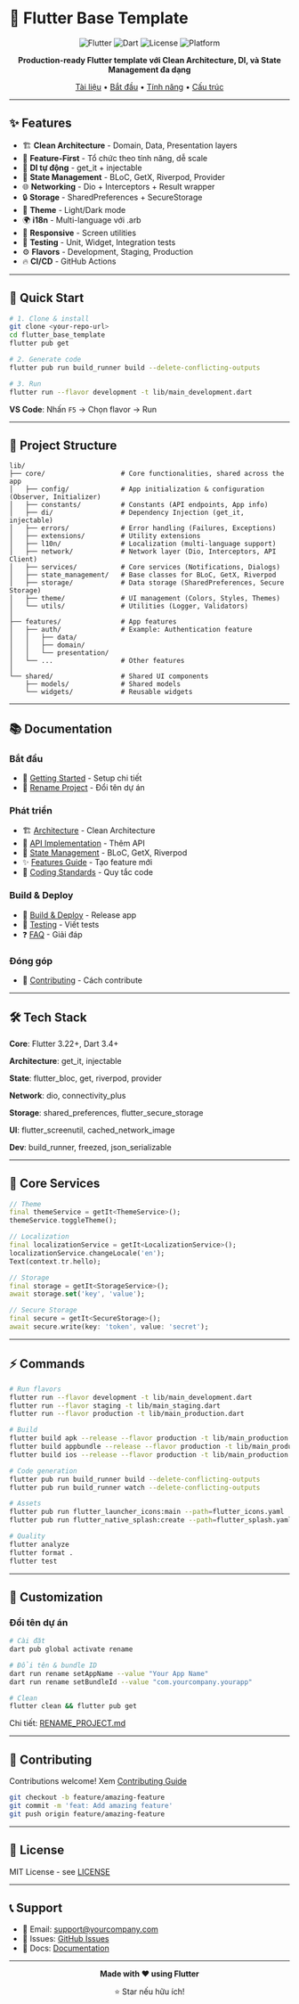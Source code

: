 # 🚀 Flutter Base Template

<div align="center">

![Flutter](https://img.shields.io/badge/Flutter-3.22.0+-02569B?logo=flutter&logoColor=white)
![Dart](https://img.shields.io/badge/Dart-3.4.0+-0175C2?logo=dart&logoColor=white)
![License](https://img.shields.io/badge/License-MIT-green.svg)
![Platform](https://img.shields.io/badge/Platform-Android%20|%20iOS-blue.svg)

**Production-ready Flutter template với Clean Architecture, DI, và State Management đa dạng**

[Tài liệu](#-documentation) • [Bắt đầu](#-quick-start) • [Tính năng](#-features) • [Cấu trúc](#-project-structure)

</div>

---

## ✨ Features

- 🏗️ **Clean Architecture** - Domain, Data, Presentation layers
- 📁 **Feature-First** - Tổ chức theo tính năng, dễ scale
- 💉 **DI tự động** - get_it + injectable
- 🔄 **State Management** - BLoC, GetX, Riverpod, Provider
- 🌐 **Networking** - Dio + Interceptors + Result wrapper
- 🔒 **Storage** - SharedPreferences + SecureStorage
- 🎨 **Theme** - Light/Dark mode
- 🌍 **i18n** - Multi-language với .arb
- 📱 **Responsive** - Screen utilities
- 🧪 **Testing** - Unit, Widget, Integration tests
- ⚙️ **Flavors** - Development, Staging, Production
- 🔥 **CI/CD** - GitHub Actions

---

## 🚀 Quick Start

```bash
# 1. Clone & install
git clone <your-repo-url>
cd flutter_base_template
flutter pub get

# 2. Generate code
flutter pub run build_runner build --delete-conflicting-outputs

# 3. Run
flutter run --flavor development -t lib/main_development.dart
```

**VS Code**: Nhấn `F5` → Chọn flavor → Run

---

## 📂 Project Structure

```
lib/
├── core/                   # Core functionalities, shared across the app
│   ├── config/             # App initialization & configuration (Observer, Initializer)
│   ├── constants/          # Constants (API endpoints, App info)
│   ├── di/                 # Dependency Injection (get_it, injectable)
│   ├── errors/             # Error handling (Failures, Exceptions)
│   ├── extensions/         # Utility extensions
│   ├── l10n/               # Localization (multi-language support)
│   ├── network/            # Network layer (Dio, Interceptors, API Client)
│   ├── services/           # Core services (Notifications, Dialogs)
│   ├── state_management/   # Base classes for BLoC, GetX, Riverpod
│   ├── storage/            # Data storage (SharedPreferences, Secure Storage)
│   ├── theme/              # UI management (Colors, Styles, Themes)
│   └── utils/              # Utilities (Logger, Validators)
│
├── features/               # App features
│   ├── auth/               # Example: Authentication feature
│   │   ├── data/
│   │   ├── domain/
│   │   └── presentation/
│   └── ...                 # Other features
│
└── shared/                 # Shared UI components
    ├── models/             # Shared models
    └── widgets/            # Reusable widgets
```

---

## 📚 Documentation

### Bắt đầu
- 📖 [Getting Started](docs/GETTING_STARTED.md) - Setup chi tiết
- 🎨 [Rename Project](docs/RENAME_PROJECT.md) - Đổi tên dự án

### Phát triển
- 🏗️ [Architecture](docs/ARCHITECTURE.md) - Clean Architecture
- 🔌 [API Implementation](docs/API_IMPLEMENTATION.md) - Thêm API
- 🔄 [State Management](docs/STATE_MANAGEMENT.md) - BLoC, GetX, Riverpod
- ✨ [Features Guide](docs/FEATURES_GUIDE.md) - Tạo feature mới
- 📝 [Coding Standards](docs/CODING_STANDARDS.md) - Quy tắc code

### Build & Deploy
- 🚀 [Build & Deploy](docs/BUILD_AND_DEPLOY.md) - Release app
- 🧪 [Testing](docs/TESTING.md) - Viết tests
- ❓ [FAQ](docs/FAQ.md) - Giải đáp

### Đóng góp
- 🤝 [Contributing](docs/CONTRIBUTING.md) - Cách contribute

---

## 🛠️ Tech Stack

**Core**: Flutter 3.22+, Dart 3.4+

**Architecture**: get_it, injectable

**State**: flutter_bloc, get, riverpod, provider

**Network**: dio, connectivity_plus

**Storage**: shared_preferences, flutter_secure_storage

**UI**: flutter_screenutil, cached_network_image

**Dev**: build_runner, freezed, json_serializable

---

## 🎯 Core Services

```dart
// Theme
final themeService = getIt<ThemeService>();
themeService.toggleTheme();

// Localization
final localizationService = getIt<LocalizationService>();
localizationService.changeLocale('en');
Text(context.tr.hello);

// Storage
final storage = getIt<StorageService>();
await storage.set('key', 'value');

// Secure Storage
final secure = getIt<SecureStorage>();
await secure.write(key: 'token', value: 'secret');
```

---

## ⚡ Commands

```bash
# Run flavors
flutter run --flavor development -t lib/main_development.dart
flutter run --flavor staging -t lib/main_staging.dart
flutter run --flavor production -t lib/main_production.dart

# Build
flutter build apk --release --flavor production -t lib/main_production.dart
flutter build appbundle --release --flavor production -t lib/main_production.dart
flutter build ios --release --flavor production -t lib/main_production.dart

# Code generation
flutter pub run build_runner build --delete-conflicting-outputs
flutter pub run build_runner watch --delete-conflicting-outputs

# Assets
flutter pub run flutter_launcher_icons:main --path=flutter_icons.yaml
flutter pub run flutter_native_splash:create --path=flutter_splash.yaml

# Quality
flutter analyze
flutter format .
flutter test
```

---

## 🎨 Customization

### Đổi tên dự án

```bash
# Cài đặt
dart pub global activate rename

# Đổi tên & bundle ID
dart run rename setAppName --value "Your App Name"
dart run rename setBundleId --value "com.yourcompany.yourapp"

# Clean
flutter clean && flutter pub get
```

Chi tiết: [RENAME_PROJECT.md](docs/RENAME_PROJECT.md)

---

## 🤝 Contributing

Contributions welcome! Xem [Contributing Guide](docs/CONTRIBUTING.md)

```bash
git checkout -b feature/amazing-feature
git commit -m 'feat: Add amazing feature'
git push origin feature/amazing-feature
```

---

## 📄 License

MIT License - see [LICENSE](LICENSE)

---

## 📞 Support

- 📧 Email: support@yourcompany.com
- 🐛 Issues: [GitHub Issues](https://github.com/yourrepo/issues)
- 📖 Docs: [Documentation](docs/)

---

<div align="center">

**Made with ❤️ using Flutter**

⭐ Star nếu hữu ích!

</div>